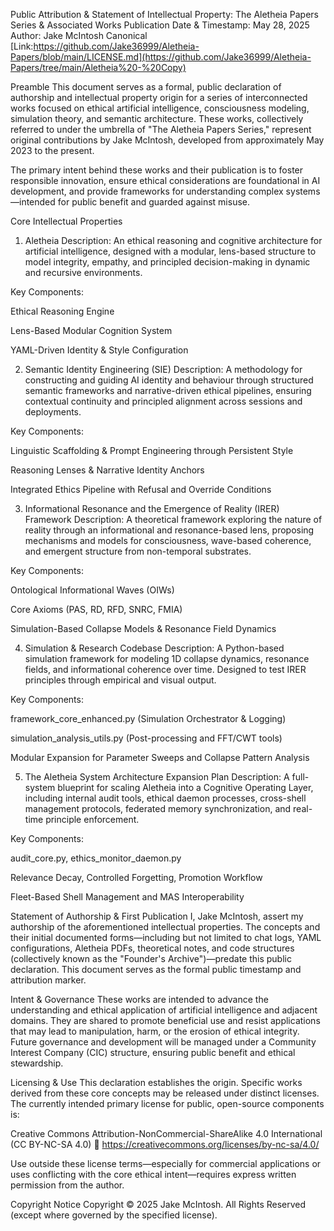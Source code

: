 Public Attribution & Statement of Intellectual Property: The Aletheia Papers Series & Associated Works
Publication Date & Timestamp: May 28, 2025
Author: Jake McIntosh
Canonical [Link:https://github.com/Jake36999/Aletheia-Papers/blob/main/LICENSE.md](https://github.com/Jake36999/Aletheia-Papers/tree/main/Aletheia%20-%20Copy)

Preamble
This document serves as a formal, public declaration of authorship and intellectual property origin for a series of interconnected works focused on ethical artificial intelligence, consciousness modeling, simulation theory, and semantic architecture. These works, collectively referred to under the umbrella of "The Aletheia Papers Series," represent original contributions by Jake McIntosh, developed from approximately May 2023 to the present.

The primary intent behind these works and their publication is to foster responsible innovation, ensure ethical considerations are foundational in AI development, and provide frameworks for understanding complex systems—intended for public benefit and guarded against misuse.

Core Intellectual Properties
1. Aletheia
Description:
An ethical reasoning and cognitive architecture for artificial intelligence, designed with a modular, lens-based structure to model integrity, empathy, and principled decision-making in dynamic and recursive environments.

Key Components:

Ethical Reasoning Engine

Lens-Based Modular Cognition System

YAML-Driven Identity & Style Configuration

2. Semantic Identity Engineering (SIE)
Description:
A methodology for constructing and guiding AI identity and behaviour through structured semantic frameworks and narrative-driven ethical pipelines, ensuring contextual continuity and principled alignment across sessions and deployments.

Key Components:

Linguistic Scaffolding & Prompt Engineering through Persistent Style

Reasoning Lenses & Narrative Identity Anchors

Integrated Ethics Pipeline with Refusal and Override Conditions

3. Informational Resonance and the Emergence of Reality (IRER) Framework
Description:
A theoretical framework exploring the nature of reality through an informational and resonance-based lens, proposing mechanisms and models for consciousness, wave-based coherence, and emergent structure from non-temporal substrates.

Key Components:

Ontological Informational Waves (OIWs)

Core Axioms (PAS, RD, RFD, SNRC, FMIA)

Simulation-Based Collapse Models & Resonance Field Dynamics

4. Simulation & Research Codebase
Description:
A Python-based simulation framework for modeling 1D collapse dynamics, resonance fields, and informational coherence over time. Designed to test IRER principles through empirical and visual output.

Key Components:

framework_core_enhanced.py (Simulation Orchestrator & Logging)

simulation_analysis_utils.py (Post-processing and FFT/CWT tools)

Modular Expansion for Parameter Sweeps and Collapse Pattern Analysis

5. The Aletheia System Architecture Expansion Plan
Description:
A full-system blueprint for scaling Aletheia into a Cognitive Operating Layer, including internal audit tools, ethical daemon processes, cross-shell management protocols, federated memory synchronization, and real-time principle enforcement.

Key Components:

audit_core.py, ethics_monitor_daemon.py

Relevance Decay, Controlled Forgetting, Promotion Workflow

Fleet-Based Shell Management and MAS Interoperability

Statement of Authorship & First Publication
I, Jake McIntosh, assert my authorship of the aforementioned intellectual properties. The concepts and their initial documented forms—including but not limited to chat logs, YAML configurations, Aletheia PDFs, theoretical notes, and code structures (collectively known as the "Founder's Archive")—predate this public declaration. This document serves as the formal public timestamp and attribution marker.

Intent & Governance
These works are intended to advance the understanding and ethical application of artificial intelligence and adjacent domains. They are shared to promote beneficial use and resist applications that may lead to manipulation, harm, or the erosion of ethical integrity. Future governance and development will be managed under a Community Interest Company (CIC) structure, ensuring public benefit and ethical stewardship.

Licensing & Use
This declaration establishes the origin. Specific works derived from these core concepts may be released under distinct licenses. The currently intended primary license for public, open-source components is:

Creative Commons Attribution-NonCommercial-ShareAlike 4.0 International (CC BY-NC-SA 4.0)
🔗 https://creativecommons.org/licenses/by-nc-sa/4.0/

Use outside these license terms—especially for commercial applications or uses conflicting with the core ethical intent—requires express written permission from the author.

Copyright Notice
Copyright © 2025 Jake McIntosh.
All Rights Reserved (except where governed by the specified license).

